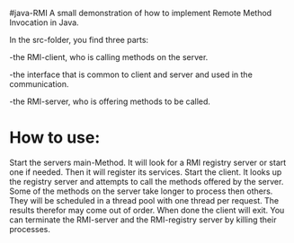 
#java-RMI
A small demonstration of how to implement Remote Method Invocation in Java.

In the src-folder, you find three parts:

 -the RMI-client, who is calling methods on the server.
 
 -the interface that is common to client and server and used in the communication.
 
-the RMI-server, who is offering methods to be called.

 # How to use:

Start the servers main-Method. It will look for a RMI registry server or start one if needed. Then it will register its services. Start the client. It looks up the registry server and attempts to call the methods offered by the server. Some of the methods on the server take longer to process then others. They will be scheduled in a thread pool with one thread per request. The results therefor may come out of order. When done the client will exit. You can terminate the RMI-server and the RMI-registry server by killing their processes.
